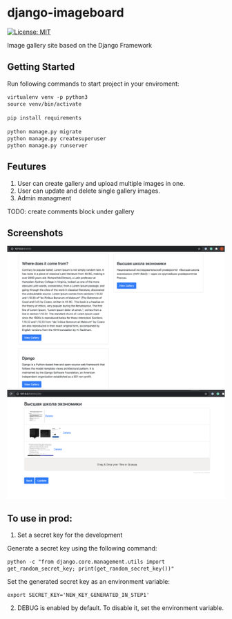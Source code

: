 # django-imageboard
[![License: MIT](https://img.shields.io/badge/License-MIT-yellow.svg)](https://opensource.org/licenses/MIT)

Image gallery site based on the Django Framework

## Getting Started

Run following commands to start project in your enviroment:

```
virtualenv venv -p python3
source venv/bin/activate

pip install requirements

python manage.py migrate
python manage.py createsuperuser
python manage.py runserver
```

## Feutures

1. User can create gallery and upload multiple images in one.
2. User can update and delete single gallery images.
3. Admin managment

TODO: create comments block under gallery

## Screenshots
![example1](/media/images/1.png "example1")
![example2](/media/images/2.png "example2")

## To use in prod:
1. Set a secret key for the development

Generate a secret key using the following command:
```
python -c "from django.core.management.utils import get_random_secret_key; print(get_random_secret_key())"
```
Set the generated secret key as an environment variable:
```
export SECRET_KEY='NEW_KEY_GENERATED_IN_STEP1'
```

2. DEBUG is enabled by default. To disable it, set the environment variable.
